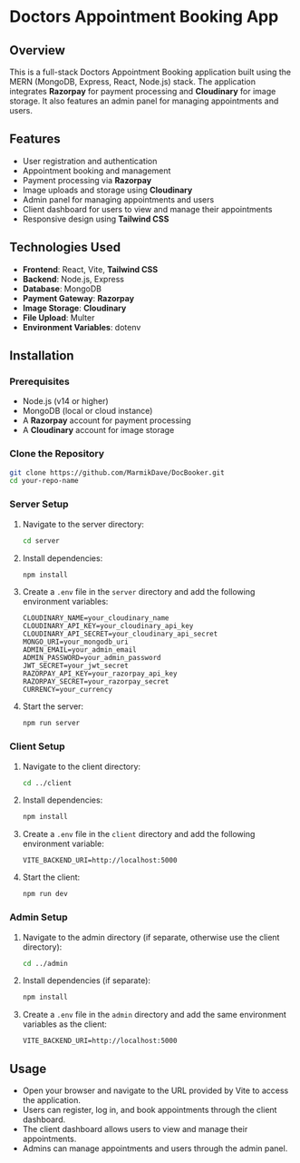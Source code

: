 # Doctors Appointment Booking App

## Overview

This is a full-stack Doctors Appointment Booking application built using the MERN (MongoDB, Express, React, Node.js) stack. The application integrates **Razorpay** for payment processing and **Cloudinary** for image storage. It also features an admin panel for managing appointments and users.

## Features

- User registration and authentication
- Appointment booking and management
- Payment processing via **Razorpay**
- Image uploads and storage using **Cloudinary**
- Admin panel for managing appointments and users
- Client dashboard for users to view and manage their appointments
- Responsive design using **Tailwind CSS**

## Technologies Used

- **Frontend**: React, Vite, **Tailwind CSS**
- **Backend**: Node.js, Express
- **Database**: MongoDB
- **Payment Gateway**: **Razorpay**
- **Image Storage**: **Cloudinary**
- **File Upload**: Multer
- **Environment Variables**: dotenv

## Installation

### Prerequisites

- Node.js (v14 or higher)
- MongoDB (local or cloud instance)
- A **Razorpay** account for payment processing
- A **Cloudinary** account for image storage

### Clone the Repository

```bash
git clone https://github.com/MarmikDave/DocBooker.git
cd your-repo-name
````

### Server Setup

1. Navigate to the server directory:

   ```bash
   cd server
   ```

2. Install dependencies:

   ```bash
   npm install
   ```

3. Create a `.env` file in the `server` directory and add the following environment variables:

   ```env
   CLOUDINARY_NAME=your_cloudinary_name
   CLOUDINARY_API_KEY=your_cloudinary_api_key
   CLOUDINARY_API_SECRET=your_cloudinary_api_secret
   MONGO_URI=your_mongodb_uri
   ADMIN_EMAIL=your_admin_email
   ADMIN_PASSWORD=your_admin_password
   JWT_SECRET=your_jwt_secret
   RAZORPAY_API_KEY=your_razorpay_api_key
   RAZORPAY_SECRET=your_razorpay_secret
   CURRENCY=your_currency
   ```

4. Start the server:

   ```bash
   npm run server
   ```

### Client Setup

1. Navigate to the client directory:

   ```bash
   cd ../client
   ```

2. Install dependencies:

   ```bash
   npm install
   ```

3. Create a `.env` file in the `client` directory and add the following environment variable:

   ```env
   VITE_BACKEND_URI=http://localhost:5000
   ```

4. Start the client:

   ```bash
   npm run dev
   ```

### Admin Setup

1. Navigate to the admin directory (if separate, otherwise use the client directory):

   ```bash
   cd ../admin
   ```

2. Install dependencies (if separate):

   ```bash
   npm install
   ```

3. Create a `.env` file in the `admin` directory and add the same environment variables as the client:

   ```env
   VITE_BACKEND_URI=http://localhost:5000
   ```

## Usage

- Open your browser and navigate to the URL provided by Vite to access the application.
- Users can register, log in, and book appointments through the client dashboard.
- The client dashboard allows users to view and manage their appointments.
- Admins can manage appointments and users through the admin panel.
